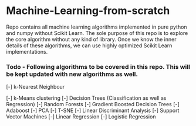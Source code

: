 # Machine-Learning-from-scratch
Repo contains all machine learning algorithms implemented in pure python and numpy without Scikit Learn. The sole purpose of this repo is to explore the core algorithm without any kind of library. Once we know the inner details of these algorithms, we can use highly optimized Scikit Learn implementations.

### Todo - Following algorithms to be covered in this repo. This will be kept updated with new algorithms as well.
[-] k-Nearest Neighbour

[-] k-Means clustering
[-] Decision Trees (Classification as well as Regression)
[-] Random Forests
[-] Gradient Boosted Decision Trees
[-] Adaboost
[-] PCA
[-] T-SNE
[-] Linear Discriminant Analysis
[-] Support Vector Machines
[-] Linear Regression
[-] Logistic Regression
